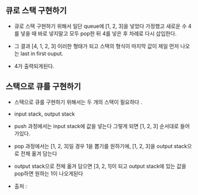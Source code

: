 ## 큐로 스택 구현하기 

- 큐로 스택 구현하기 위해서 일단 queue에 [1, 2, 3]을 넣었다 가정했고 새로운 수 4를 넣을 때 바로 넣지말고 모두 pop한 뒤 4를 넣은 후 차례로 다시 삽입한다. 

- 그 결과 [4, 1, 2, 3] 이러한 형태가 되고 스택의 형식이 마지막 값이 제일 먼저 나오는 last in first ouput. 

- 4가 출력되게된다.


## 스택으로 큐를 구현하기 


- 스택으로 큐를 구현하기 위해서는 두 개의 스택이 필요하다 .

- input stack, output stack 


- push 과정에서는 input stack에 값을 넣는다 그렇게 되면 [1, 2, 3] 순서대로 들어가있다.

- pop 과정에서는 [1, 2, 3]일 경우 1을 뽑기를 원하기에, [1, 2, 3]을 output stack으로 전체 옮겨 담는다 

- output stack으로 전체 옮겨 담으면 [3, 2, 1]이 되고 output stack에 있는 값을 pop하면 원하는 1이 나오게된다 



- 출처 : 